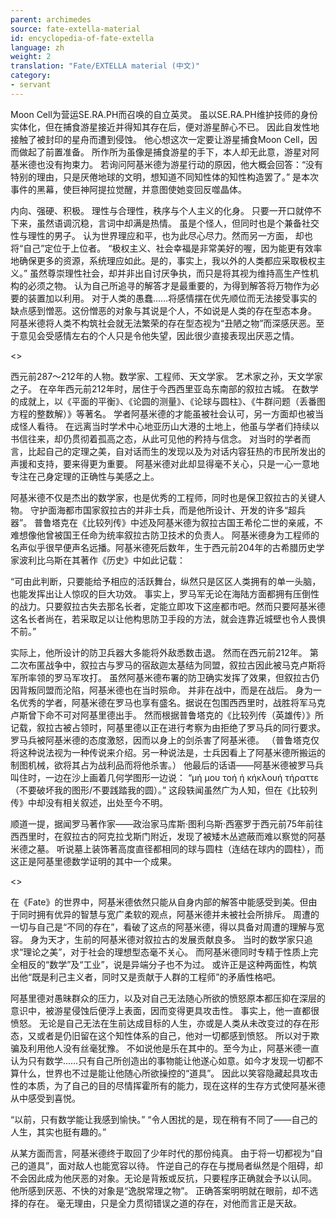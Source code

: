 ```yaml
---
parent: archimedes
source: fate-extella-material
id: encyclopedia-of-fate-extella
language: zh
weight: 2
translation: "Fate/EXTELLA material (中文)"
category:
- servant
---
```


Moon Cell为营运SE.RA.PH而召唤的自立英灵。
虽以SE.RA.PH维护技师的身份实体化，但在捕食游星接近并得知其存在后，便对游星醉心不已。
因此自发性地接触了被封印的星舟而遭到侵蚀。
他心想这次一定要让游星捕食Moon Cell，因而做起了前置准备。
所作所为虽像是捕食游星的手下，本人却无此意，游星对阿基米德也没有拘束力。
若询问阿基米德为游星行动的原因，他大概会回答：“没有特别的理由，只是厌倦地球的文明，想知道不同知性体的知性构造罢了。”
是本次事件的黑幕，使巨神阿提拉觉醒，并意图使她变回反噬晶体。

内向、强硬、积极。
理性与合理性，秩序与个人主义的化身。
只要一开口就停不下来，虽然语调沉稳，言词中却满是热情。
虽是个怪人，但同时也是个兼备社交性与理性的男子。
认为世界理应和平，也为此尽心尽力。然而另一方面， 却也将“自己”定位于上位者。
“极权主义、社会幸福是非常美好的喔，因为能更有效率地确保更多的资源，系统理应如此。是的，事实上，我以外的人类都应采取极权主义。”
虽然尊崇理性社会，却并非出自讨厌争执，而只是将其视为维持高生产性机构的必须之物。
认为自己所追寻的解答才是最重要的，为得到解答将万物作为必要的装置加以利用。
对于人类的愚蠢……将感情摆在优先顺位而无法接受事实的缺点感到憎恶。这份憎恶的对象与其说是个人，不如说是人类的存在型态本身。
阿基米德将人类不构筑社会就无法繁荣的存在型态视为“丑陋之物”而深感厌恶。至于意见会受感情左右的个人只是令他失望，因此很少直接表现出厌恶之情。

<>

西元前287〜212年的人物。数学家、工程师、天文学家。
艺术家之孙，天文学家之子。
在卒年西元前212年时，居住于今西西里亚岛东南部的叙拉古城。
在数学的成就上，以《平面的平衡》、《论圆的测量》、《论球与圆柱》、《牛群问题（丢番图方程的整数解）》等著名。
学者阿基米德的才能虽被社会认可，另一方面却也被当成怪人看待。
在远离当时学术中心地亚历山大港的土地上，他虽与学者们持续以书信往来，却仍贯彻着孤高之态，从此可见他的矜持与信念。
对当时的学者而言，比起自己的定理之美，自对话而生的发现以及为对话内容狂热的市民所发出的声援和支持，要来得更为重要。
阿基米德对此却显得毫不关心，只是一心一意地专注在己身定理的正确性与美感之上。

阿基米德不仅是杰出的数学家，也是优秀的工程师，同时也是保卫叙拉古的关键人物。
守护面海都市国家叙拉古的并非士兵，而是他所设计、开发的许多“超兵器”。
普鲁塔克在《比较列传》中述及阿基米德为叙拉古国王希伦二世的亲戚，不难想像他曾被国王任命为统率叙拉古防卫技术的负责人。
阿基米德身为工程师的名声似乎很早便声名远播。阿基米德死后数年，生于西元前204年的古希腊历史学家波利比乌斯在其著作《历史》中如此记载：

“可由此判断，只要能给予相应的活跃舞台，纵然只是区区人类拥有的单一头脑，也能发挥出让人惊叹的巨大功效。
事实上，罗马军无论在海陆方面都拥有压倒性的战力。只要叙拉古失去那名长者，定能立即攻下这座都市吧。然而只要阿基米德这名长者尚在，若采取足以让他构思防卫手段的方法，就会连靠近城壁也令人畏惧不前。”

实际上，他所设计的防卫兵器大多能将外敌悉数击退。
然而在西元前212年。
第二次布匿战争中，叙拉古与罗马的宿敌迦太基结为同盟，叙拉古因此被马克卢斯将军所率领的罗马军攻打。
虽然阿基米德布署的防卫确实发挥了效果，但叙拉古仍因背叛同盟而沦陷，阿基米德也在当时殒命。
并非在战中，而是在战后。
身为一名优秀的学者，阿基米德在罗马也享有盛名。据说在包围西西里时，战胜将军马克卢斯曾下命不可对阿基里德出手。
然而根据普鲁塔克的《比较列传（英雄传）》所记载，叙拉古被占领时，阿基里德以正在进行考察为由拒绝了罗马兵的同行要求。罗马兵被阿基米德的态度激怒，因而以身上的剑杀害了阿基米德。
（普鲁塔克仅将这种说法视为一种传说来介绍。另一种说法是，士兵因看上了阿基米德所搬运的制图机械，欲将其占为战利品而将他杀害。）
他最后的话语——阿基米德被罗马兵叫住时，一边在沙上画着几何学图形一边说：
“μή μου τοή ή κήκλουή τήραττε（不要破坏我的图形/不要践踏我的圆）。”
这段轶闻虽然广为人知，但在《比较列传》中却没有相关叙述，出处至今不明。

顺道一提，据闻罗马著作家——政治家马库斯·图利乌斯·西塞罗于西元前75年前往西西里时，在叙拉古的阿克拉戈斯门附近，发现了被矮木丛遮蔽而难以察觉的阿基米德之墓。
听说墓上装饰著高度直径都相同的球与圆柱（连结在球内的圆柱），而这正是阿基里德数学证明的其中一个成果。

<>

在《Fate》的世界中，阿基米德依然只能从自身内部的解答中能感受到美。但由于同时拥有优异的智慧与宽广柔软的观点，阿基米德并未被社会所排斥。
周遭的一切与自己是“不同的存在”，看破了这点的阿基米德，得以具备对周遭的理解与宽容。
身为天才，生前的阿基米德对叙拉古的发展贡献良多。
当时的数学家只追求“理论之美”，对于社会的理想型态毫不关心。
而阿基米德同时专精于性质上完全相反的“数学”及“工业”，说是异端分子也不为过。
或许正是这种两面性，构筑出他“既是利己主义者，同时又是贡献于人群的工程师”的矛盾性格吧。

阿基里德对愚昧群众的压力，以及对自己无法随心所欲的愤怒原本都压抑在深层的意识中，被游星侵蚀后便浮上表面，因而变得更具攻击性。
事实上，他一直都很愤怒。
无论是自己无法在生前达成目标的人生，亦或是人类从未改变过的存在形态，又或者是仍旧留在这个知性体系的自己，他对一切都感到愤怒。
所以对于欺骗及利用他人没有丝毫犹豫。
不如说他是乐在其中的。至今为止，阿基米德一直认为只有数学……只有自己所创造出的事物能让他遂心如意。如今才发现一切都不算什么，世界也不过是能让他随心所欲操控的“道具”。
因此以笑容隐藏起具攻击性的本质，为了自己的目的尽情挥霍所有的能力，现在这样的生存方式使阿基米德从中感受到喜悦。

“以前，只有数学能让我感到愉快。”
“令人困扰的是，现在稍有不同了——自己的人生，其实也挺有趣的。”

从某方面而言，阿基米德终于取回了少年时代的那份纯真。
由于将一切都视为“自己的道具”，面对敌人也能宽容以待。
忤逆自己的存在与搅局者纵然是个阻碍，却不会因此成为他厌恶的对象。无论是背叛或反抗，只要程序正确就会予以认同。
他所感到厌恶、不快的对象是“逸脱常理之物”。
正确答案明明就在眼前，却不选择的存在。
毫无理由，只是全力贯彻错误之道的存在，对他而言正是天敌。
